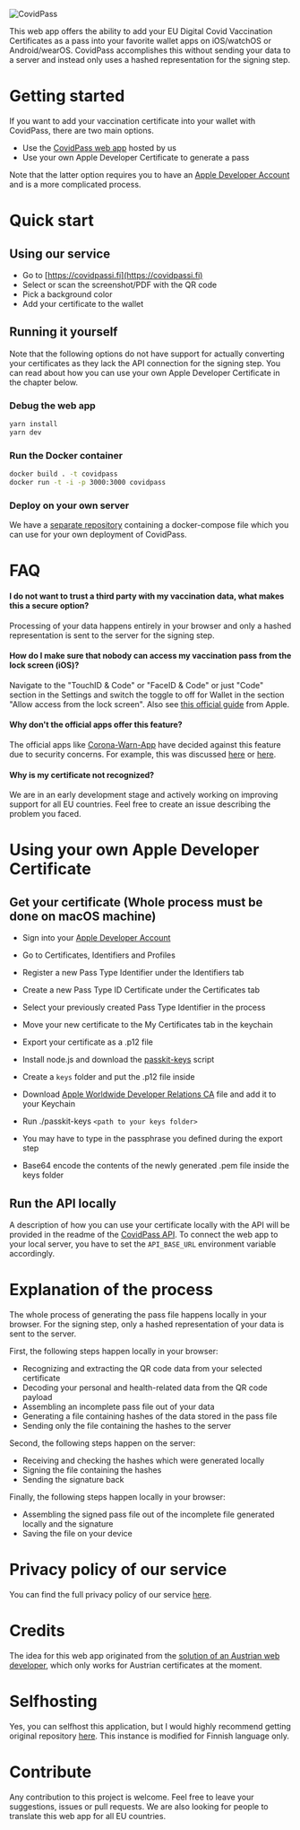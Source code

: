 ![CovidPass](https://covidpass.marvinsextro.de/thumbnail.png)

This web app offers the ability to add your EU Digital Covid Vaccination Certificates as a pass into your favorite wallet apps on iOS/watchOS or Android/wearOS. CovidPass accomplishes this without sending your data to a server and instead only uses a hashed representation for the signing step.

# Getting started

If you want to add your vaccination certificate into your wallet with CovidPass, there are two main options.

* Use the [CovidPass web app](https://covidpassi.fi) hosted by us
* Use your own Apple Developer Certificate to generate a pass

Note that the latter option requires you to have an [Apple Developer Account](https://developer.apple.com) and is a more complicated process.

# Quick start

## Using our service

* Go to [https://covidpassi.fi](https://covidpassi.fi)
* Select or scan the screenshot/PDF with the QR code
* Pick a background color
* Add your certificate to the wallet

## Running it yourself

Note that the following options do not have support for actually converting your certificates as they lack the API connection for the signing step.
You can read about how you can use your own Apple Developer Certificate in the chapter below.

### Debug the web app

```sh
yarn install
yarn dev
```

### Run the Docker container

```sh
docker build . -t covidpass
docker run -t -i -p 3000:3000 covidpass
```

### Deploy on your own server

We have a [separate repository](https://github.com/jantsop/docker-compose) containing a docker-compose file which you can use for your own deployment of CovidPass.

# FAQ

#### I do not want to trust a third party with my vaccination data, what makes this a secure option?

Processing of your data happens entirely in your browser and only a hashed representation is sent to the server for the signing step.

#### How do I make sure that nobody can access my vaccination pass from the lock screen (iOS)?

Navigate to the "TouchID & Code" or "FaceID & Code" or just "Code" section in the Settings and switch the toggle to off for Wallet in the section "Allow access from the lock screen". Also see [this official guide](https://support.apple.com/guide/iphone/control-access-information-lock-screen-iph9a2a69136/ios) from Apple.

#### Why don't the official apps offer this feature?

The official apps like [Corona-Warn-App](https://github.com/corona-warn-app/cwa-app-ios) have decided against this feature due to security concerns. For example, this was discussed [here](https://github.com/eu-digital-green-certificates/dgca-wallet-app-ios/issues/69) or [here](https://github.com/corona-warn-app/cwa-app-ios/issues/2965).

#### Why is my certificate not recognized?

We are in an early development stage and actively working on improving support for all EU countries. Feel free to create an issue describing the problem you faced.

# Using your own Apple Developer Certificate

## Get your certificate (Whole process must be done on macOS machine)

* Sign into your [Apple Developer Account](https://developer.apple.com/account/)
* Go to Certificates, Identifiers and Profiles
* Register a new Pass Type Identifier under the Identifiers tab
* Create a new Pass Type ID Certificate under the Certificates tab
* Select your previously created Pass Type Identifier in the process
* Move your new certificate to the My Certificates tab in the keychain
* Export your certificate as a .p12 file


* Install node.js and download the [passkit-keys](https://github.com/walletpass/pass-js/blob/master/bin/passkit-keys) script
* Create a `keys` folder and put the .p12 file inside
* Download [Apple Worldwide Developer Relations CA](https://developer.apple.com/certificationauthority/AppleWWDRCA.cer) file and add it to your Keychain
* Run ./passkit-keys `<path to your keys folder>`
* You may have to type in the passphrase you defined during the export step
* Base64 encode the contents of the newly generated .pem file inside the keys folder

## Run the API locally

A description of how you can use your certificate locally with the API will be provided in the readme of the [CovidPass API](https://github.com/covidpass-org/CovidPassApiNet). 
To connect the web app to your local server, you have to set the `API_BASE_URL` environment variable accordingly.

# Explanation of the process

The whole process of generating the pass file happens locally in your browser. For the signing step, only a hashed representation of your data is sent to the server.

First, the following steps happen locally in your browser:

* Recognizing and extracting the QR code data from your selected certificate
* Decoding your personal and health-related data from the QR code payload
* Assembling an incomplete pass file out of your data
* Generating a file containing hashes of the data stored in the pass file
* Sending only the file containing the hashes to the server

Second, the following steps happen on the server:

* Receiving and checking the hashes which were generated locally
* Signing the file containing the hashes
* Sending the signature back

Finally, the following steps happen locally in your browser:

* Assembling the signed pass file out of the incomplete file generated locally and the signature
* Saving the file on your device

# Privacy policy of our service

You can find the full privacy policy of our service [here](https://covidpassi.fi/privacy).

# Credits

The idea for this web app originated from the [solution of an Austrian web developer](https://coronapass.fabianpimminger.com), which only works for Austrian certificates at the moment.

# Selfhosting

Yes, you can selfhost this application, but I would highly recommend getting original repository [here](https://github.com/covidpass-org/covidpass).
This instance is modified for Finnish language only.

# Contribute

Any contribution to this project is welcome. Feel free to leave your suggestions, issues or pull requests. We are also looking for people to translate this web app for all EU countries.
